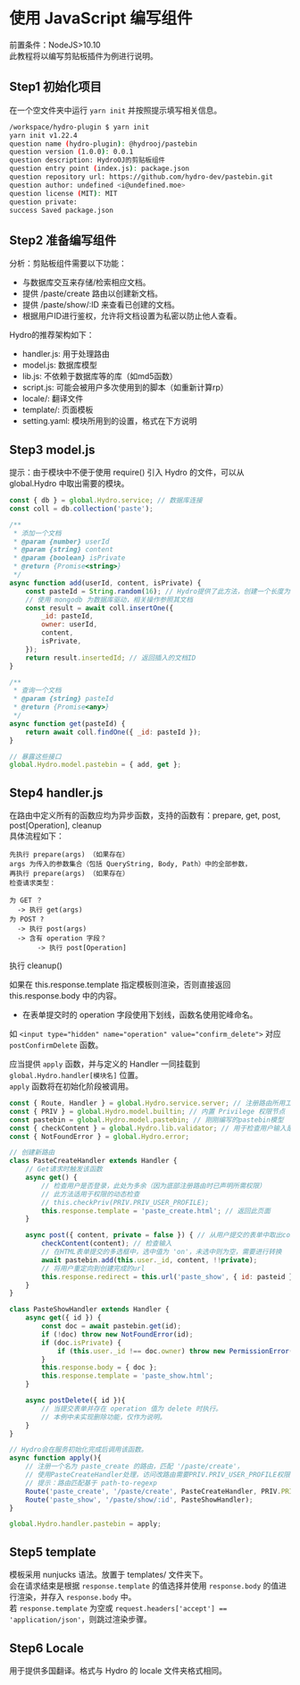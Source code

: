 # 使用 JavaScript 编写组件

前置条件：NodeJS>10.10  
此教程将以编写剪贴板插件为例进行说明。  

## Step1 初始化项目

在一个空文件夹中运行 `yarn init` 并按照提示填写相关信息。  

```sh
/workspace/hydro-plugin $ yarn init
yarn init v1.22.4
question name (hydro-plugin): @hydrooj/pastebin
question version (1.0.0): 0.0.1
question description: HydroOJ的剪贴板组件
question entry point (index.js): package.json
question repository url: https://github.com/hydro-dev/pastebin.git
question author: undefined <i@undefined.moe>
question license (MIT): MIT
question private:
success Saved package.json
```

## Step2 准备编写组件

分析：剪贴板组件需要以下功能：  

- 与数据库交互来存储/检索相应文档。  
- 提供 /paste/create 路由以创建新文档。  
- 提供 /paste/show/:ID 来查看已创建的文档。  
- 根据用户ID进行鉴权，允许将文档设置为私密以防止他人查看。  

Hydro的推荐架构如下：

- handler.js: 用于处理路由
- model.js: 数据库模型
- lib.js: 不依赖于数据库等的库（如md5函数）
- script.js: 可能会被用户多次使用到的脚本（如重新计算rp）
- locale/: 翻译文件
- template/: 页面模板
- setting.yaml: 模块所用到的设置，格式在下方说明

## Step3 model.js

提示：由于模块中不便于使用 require() 引入 Hydro 的文件，可以从 global.Hydro 中取出需要的模块。  

```js
const { db } = global.Hydro.service; // 数据库连接
const coll = db.collection('paste');

/**
 * 添加一个文档
 * @param {number} userId
 * @param {string} content
 * @param {boolean} isPrivate
 * @return {Promise<string>}
 */
async function add(userId, content, isPrivate) {
    const pasteId = String.random(16); // Hydro提供了此方法，创建一个长度为16的随机字符串
    // 使用 mongodb 为数据库驱动，相关操作参照其文档
    const result = await coll.insertOne({
        _id: pasteId,
        owner: userId,
        content,
        isPrivate,
    });
    return result.insertedId; // 返回插入的文档ID
}

/**
 * 查询一个文档
 * @param {string} pasteId
 * @return {Promise<any>}
 */
async function get(pasteId) {
    return await coll.findOne({ _id: pasteId });
}

// 暴露这些接口
global.Hydro.model.pastebin = { add, get };

```

## Step4 handler.js

在路由中定义所有的函数应均为异步函数，支持的函数有：prepare, get, post, post[Operation], cleanup  
具体流程如下：  

```
先执行 prepare(args) （如果存在）
args 为传入的参数集合（包括 QueryString, Body, Path）中的全部参数，  
再执行 prepare(args) （如果存在）  
检查请求类型：

为 GET ？  
  -> 执行 get(args)  
为 POST ?  
  -> 执行 post(args)  
  -> 含有 operation 字段？  
       -> 执行 post[Operation]  
```

执行 cleanup()  

如果在 this.response.template 指定模板则渲染，否则直接返回 this.response.body 中的内容。  

* 在表单提交时的 operation 字段使用下划线，函数名使用驼峰命名。  

如 `<input type="hidden" name="operation" value="confirm_delete">` 对应 `postConfirmDelete` 函数。

应当提供 `apply` 函数，并与定义的 Handler 一同挂载到 `global.Hydro.handler[模块名]` 位置。  
`apply` 函数将在初始化阶段被调用。  

```js
const { Route, Handler } = global.Hydro.service.server; // 注册路由所用工具
const { PRIV } = global.Hydro.model.builtin; // 内置 Privilege 权限节点
const pastebin = global.Hydro.model.pastebin; // 刚刚编写的pastebin模型
const { checkContent } = global.Hydro.lib.validator; // 用于检查用户输入是否合法
const { NotFoundError } = global.Hydro.error;

// 创建新路由
class PasteCreateHandler extends Handler {
    // Get请求时触发该函数
    async get() {
        // 检查用户是否登录，此处为多余（因为底部注册路由时已声明所需权限）
        // 此方法适用于权限的动态检查
        // this.checkPriv(PRIV.PRIV_USER_PROFILE);
        this.response.template = 'paste_create.html'; // 返回此页面
    }

    async post({ content, private = false }) { // 从用户提交的表单中取出content和private字段
        checkContent(content); // 检查输入
        // 在HTML表单提交的多选框中，选中值为 'on'，未选中则为空，需要进行转换
        await pastebin.add(this.user._id, content, !!private);
        // 将用户重定向到创建完成的url
        this.response.redirect = this.url('paste_show', { id: pasteid });
    }
}

class PasteShowHandler extends Handler {
    async get({ id }) {
        const doc = await pastebin.get(id);
        if (!doc) throw new NotFoundError(id);
        if (doc.isPrivate) {
            if (this.user._id !== doc.owner) throw new PermissionError();
        }
        this.response.body = { doc };
        this.response.template = 'paste_show.html';
    }

    async postDelete({ id }){
        // 当提交表单并存在 operation 值为 delete 时执行。
        // 本例中未实现删除功能，仅作为说明。
    }
}

// Hydro会在服务初始化完成后调用该函数。
async function apply(){
    // 注册一个名为 paste_create 的路由，匹配 '/paste/create'，
    // 使用PasteCreateHandler处理，访问改路由需要PRIV.PRIV_USER_PROFILE权限
    // 提示：路由匹配基于 path-to-regexp
    Route('paste_create', '/paste/create', PasteCreateHandler, PRIV.PRIV_USER_PROFILE);
    Route('paste_show', '/paste/show/:id', PasteShowHandler);
}

global.Hydro.handler.pastebin = apply;
```

## Step5 template

模板采用 nunjucks 语法。放置于 templates/ 文件夹下。  
会在请求结束是根据 `response.template` 的值选择并使用 `response.body` 的值进行渲染，并存入 `response.body` 中。  
若 `response.template` 为空或 `request.headers['accept'] == 'application/json'`，则跳过渲染步骤。  

## Step6 Locale

用于提供多国翻译。格式与 Hydro 的 locale 文件夹格式相同。  
